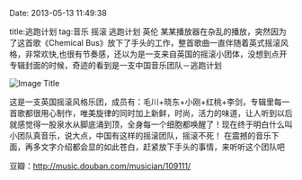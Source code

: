 Date: 2013-05-13 11:49:38

title:逃跑计划
tag:音乐 摇滚 逃跑计划 英伦
某某播放器在杂乱的播放，突然因为了这首歌《Chemical Bus》放下了手头的工作，整首歌曲一直伴随着英式摇滚风格，非常欢快,也很有节奏感，还以为是一支来自英国的摇滚小团体，没想到点开专辑封面的时候，奇迹的看到是一支中国音乐团队－逃跑计划


![Image Title](http://pic.enorth.com.cn/0/05/93/22/5932229_907740.jpg)

这是一支英国摇滚风格乐团，成员有：毛川+晓东+小刚+红桃+李剑，专辑里每一首歌都很用心制作，唯美旋律的同时加上新鲜，时尚，活力的味道，让人听到以后就感觉得一股泉水从脚底涌到顶，全身每一个细胞都唤醒了！现在终于明白什么叫小团队真音乐，说大点，中国有这样的摇滚团队，摇滚不死！
在震撼的音乐下面，再多文字介绍都会显的如此苍白，赶紧放下手头的事情，来听听这个团队吧


豆瓣：http://music.douban.com/musician/109111/

